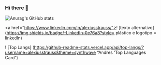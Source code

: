 ### Hi there 👋

![Anurag's GitHub stats](https://github-readme-stats.vercel.app/api?username=alexiusstrauss&theme=highcontrast&show_icons=true)


<a href=”https://www.linkedin.com/in/alexiusstrauss/">! [texto alternativo] (https://img.shields.io/badge/-LinkedIn-0e76a8?style= plástico e logotipo = linkedIn) </a>

                                                     
! [Top Langs] (https://github-readme-stats.vercel.app/api/top-langs/?username=alexiusstrauss&theme=synthwave “Andres 'Top Languages ​​Card”)
